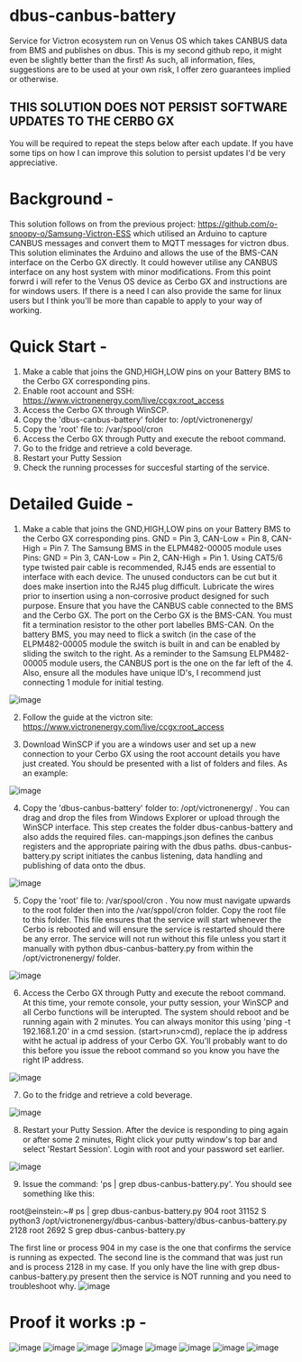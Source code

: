 # dbus-canbus-battery
Service for Victron ecosystem run on Venus OS which takes CANBUS data from BMS and publishes on dbus.
This is my second github repo, it might even be slightly better than the first!
As such, all information, files, suggestions are to be used at your own risk, I offer zero guarantees implied or otherwise.

## THIS SOLUTION DOES NOT PERSIST SOFTWARE UPDATES TO THE CERBO GX ##
You will be required to repeat the steps below after each update. If you have some tips on how I can improve this solution to persist updates I'd be very appreciative.


# Background -
This solution follows on from the previous project: https://github.com/o-snoopy-o/Samsung-Victron-ESS which utilised an Arduino to capture CANBUS messages and convert them to MQTT messages for victron dbus. This solution eliminates the Arduino and allows the use of the BMS-CAN interface on the Cerbo GX directly. It could however utilise any CANBUS interface on any host system with minor modifications.
From this point forwrd i will refer to the Venus OS device as Cerbo GX and instructions are for windows users. If there is a need I can also provide the same for linux users but I think you'll be more than capable to apply to your way of working.



# Quick Start -
1) Make a cable that joins the GND,HIGH,LOW pins on your Battery BMS to the Cerbo GX corresponding pins.
2) Enable root account and SSH: https://www.victronenergy.com/live/ccgx:root_access
3) Access the Cerbo GX through WinSCP.
4) Copy the 'dbus-canbus-battery' folder to: /opt/victronenergy/
5) Copy the 'root' file to: /var/spool/cron
6) Access the Cerbo GX through Putty and execute the reboot command.
7) Go to the fridge and retrieve a cold beverage.
8) Restart your Putty Session
9) Check the running processes for succesful starting of the service.




# Detailed Guide -
1) Make a cable that joins the GND,HIGH,LOW pins on your Battery BMS to the Cerbo GX corresponding pins. GND = Pin 3, CAN-Low = Pin 8, CAN-High = Pin 7. The Samsung BMS in the ELPM482-00005 module uses Pins: GND = Pin 3, CAN-Low = Pin 2, CAN-High = Pin 1. Using CAT5/6 type twisted pair cable is recommended, RJ45 ends are essential to interface with each device. The unused conductors can be cut but it does make insertion into the RJ45 plug difficult. Lubricate the wires prior to insertion using a non-corrosive product designed for such purpose.
Ensure that you have the CANBUS cable connected to the BMS and the Cerbo GX. The port on the Cerbo GX is the BMS-CAN. You must fit a termination resistor to the other port labelles BMS-CAN. On the battery BMS, you may need to flick a switch (in the case of the ELPM482-00005 module the switch is built in and can be enabled by sliding the switch to the right. As a reminder to the Samsung ELPM482-00005 module users, the CANBUS port is the one on the far left of the 4. Also, ensure all the modules have unique ID's, I recommend just connecting 1 module for initial testing.

![image](https://github.com/user-attachments/assets/4ad995dc-184f-4d3c-8e2b-2dd06780d1b7)


2) Follow the guide at the victron site: https://www.victronenergy.com/live/ccgx:root_access


3) Download WinSCP if you are a windows user and set up a new connection to your Cerbo GX using the root account details you have just created. You should be presented with a list of folders and files. As an example:

![image](https://github.com/user-attachments/assets/529bd6df-8475-4ab9-b38c-ed88c1a92a25)


4) Copy the 'dbus-canbus-battery' folder to: /opt/victronenergy/ . You can drag and drop the files from Windows Explorer or upload through the WinSCP interface. This step creates the folder dbus-canbus-battery and also adds the required files. can-mappings.json defines the canbus registers and the appropriate pairing with the dbus paths. dbus-canbus-battery.py script initiates the canbus listening, data handling and publishing of data onto the dbus.

![image](https://github.com/user-attachments/assets/d675bf4b-a5d7-4f40-9af2-629d71e58b53)


5) Copy the 'root' file to: /var/spool/cron . You now must navigate upwards to the root folder then into the /var/sppol/cron folder. Copy the root file to this folder. This file ensures that the service will start whenever the Cerbo is rebooted and will ensure the service is restarted should there be any error. The service will not run without this file unless you start it manually with python dbus-canbus-battery.py from within the /opt/victronenergy/ folder.

![image](https://github.com/user-attachments/assets/93edb01a-4cc1-4dab-af6b-296673b385d9)
   
6) Access the Cerbo GX through Putty and execute the reboot command. At this time, your remote console, your putty session, your WinSCP and all Cerbo functions will be interupted. The system should reboot and be running again with 2 minutes. You can always monitor this using 'ping -t 192.168.1.20' in a cmd session. (start>run>cmd), replace the ip address witht he actual ip address of your Cerbo GX. You'll probably want to do this before you issue the reboot command so you know you have the right IP address.

![image](https://github.com/user-attachments/assets/0c76939c-a636-4963-9bcd-fb3c8b109e44)
   
7) Go to the fridge and retrieve a cold beverage.

![image](https://github.com/user-attachments/assets/d8a0f30d-d6a3-47a3-a227-b48e706fbccb)
    
8) Restart your Putty Session. After the device is responding to ping again or after some 2 minutes, Right click your putty window's top bar and select 'Restart Session'. Login with root and your password set earlier.

![image](https://github.com/user-attachments/assets/2162be36-0e93-4763-9b2a-774ada502acc)

9) Issue the command: 'ps | grep dbus-canbus-battery.py'. You should see something like this:

root@einstein:~# ps | grep dbus-canbus-battery.py
904 root     31152 S    python3 /opt/victronenergy/dbus-canbus-battery/dbus-canbus-battery.py
2128 root      2692 S    grep dbus-canbus-battery.py

The first line or process 904 in my case is the one that confirms the service is running as expected.
The second line is the command that was just run and is process 2128 in my case.
If you only have the line with grep dbus-canbus-battery.py present then the service is NOT running and you need to troubleshoot why. 
![image](https://github.com/user-attachments/assets/eab00326-4b2a-4e25-b8b9-c53e08577085)

# Proof it works :p - 

![image](https://github.com/user-attachments/assets/80d5c3f2-5052-40a4-8ed3-e2d0ea1e4bf4)
![image](https://github.com/user-attachments/assets/beb02c80-8f72-4fdd-8ef7-7365b3495645)
![image](https://github.com/user-attachments/assets/46888c65-252f-4079-a506-c6ce832cfb14)
![image](https://github.com/user-attachments/assets/d34bb176-06cc-490a-acb8-ef9160207b34)
![image](https://github.com/user-attachments/assets/5ea51a8b-ee6d-4f20-82be-af132e9a9c5b)
![image](https://github.com/user-attachments/assets/6ea3afe3-e531-41ab-941d-b9d1e1be15e6)
![image](https://github.com/user-attachments/assets/c97a0518-9934-4166-92b9-d643666b80d4)
![image](https://github.com/user-attachments/assets/ac5b8bcd-f5f9-442a-aa10-56ca6c4768ac)










